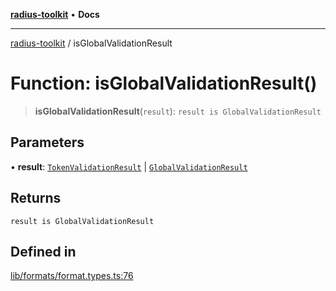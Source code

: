 [**radius-toolkit**](../README.md) • **Docs**

***

[radius-toolkit](../globals.md) / isGlobalValidationResult

# Function: isGlobalValidationResult()

> **isGlobalValidationResult**(`result`): `result is GlobalValidationResult`

## Parameters

• **result**: [`TokenValidationResult`](../type-aliases/TokenValidationResult.md) \| [`GlobalValidationResult`](../type-aliases/GlobalValidationResult.md)

## Returns

`result is GlobalValidationResult`

## Defined in

[lib/formats/format.types.ts:76](https://github.com/rangle/radius-token-tango/blob/0fa25351e79af51a833bcebadbd83e27a9791a4f/packages/radius-toolkit/src/lib/formats/format.types.ts#L76)
